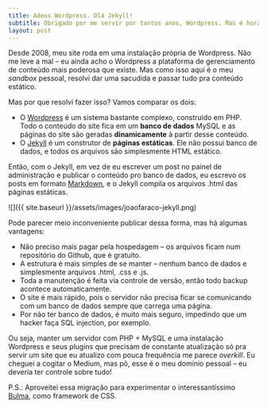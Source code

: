 ```yaml
---
title: Adeus Wordpress. Olá Jekyll!
subtitle: Obrigado por me servir por tantos anos, Wordpress. Mas é hora de explorar outra forma de publicar.
layout: post
---
```


Desde 2008, meu site roda em uma instalação própria de Wordpress. Não me leve a mal – eu ainda acho o Wordpress a plataforma de gerenciamento de conteúdo mais poderosa que existe. Mas como isso aqui é o meu *sandbox* pessoal, resolvi dar uma sacudida e passar tudo pra conteúdo estático.

Mas por que resolvi fazer isso? Vamos comparar os dois:

* O [Wordpress](http://wordpress.org) é um sistema bastante complexo, construído em PHP. Todo o conteúdo do site fica em um **banco de dados** MySQL e as páginas do site são geradas **dinamicamente** à partir desse conteúdo. 
* O [Jekyll](https://jekyllrb.com/) é um construtor de **páginas estáticas**. Ele não possui banco de dados, e todos os arquivos são simplesmente HTML estático.

Então, com o Jekyll, em vez de eu escrever um post no painel de administração e publicar o conteúdo pro banco de dados, eu escrevo os posts em formato [Markdown](https://daringfireball.net/projects/markdown/ 'Markdown'), e o Jekyll compila os arquivos .html das páginas estáticas.

![]({{ site.baseurl }}/assets/images/joaofaraco-jekyll.png)

Pode parecer meio inconveniente publicar dessa forma, mas há algumas vantagens:

* Não preciso mais pagar pela hospedagem – os arquivos ficam num repositório do Github, que é gratuito.
* A estrutura é mais simples de se manter – nenhum banco de dados e simplesmente arquivos .html, .css e .js.
* Toda a manutenção é feita via controle de versão, então todo backup acontece automaticamente.
* O site é mais rápido, pois o servidor não precisa ficar se comunicando com um banco de dados sempre que carrega uma página.
* Por não ter banco de dados, é muito mais seguro, impedindo que um hacker faça SQL injection, por exemplo.

Ou seja, manter um servidor com PHP + MySQL e uma instalação Wordpress e seus plugins que precisam de constante atualização só pra servir um site que eu atualizo com pouca frequência me parece *overkill*. Eu cheguei a cogitar o Medium, mas pô, esse é o meu domínio pessoal – eu deveria ter controle sobre tudo! 

P.S.: Aproveitei essa migração para experimentar o interessantíssimo [Bulma](https://bulma.io/), como framework de CSS.
